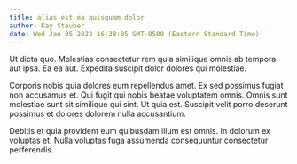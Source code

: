```yaml
---
title: alias est ea quisquam dolor
author: Kay Steuber
date: Wed Jan 05 2022 16:38:05 GMT-0500 (Eastern Standard Time)
---
```

Ut dicta quo. Molestias consectetur rem quia similique omnis ab tempora aut ipsa. Ea ea aut. Expedita suscipit dolor dolores qui molestiae.

 Corporis nobis quia dolores eum repellendus amet. Ex sed possimus fugiat non accusamus et. Qui fugit qui nobis beatae voluptatem omnis. Omnis sunt molestiae sunt sit similique qui sint. Ut quia est. Suscipit velit porro deserunt possimus et dolores dolorem nulla accusantium.

 Debitis et quia provident eum quibusdam illum est omnis. In dolorum ex voluptas et. Nulla voluptas fuga assumenda consequuntur consectetur perferendis.